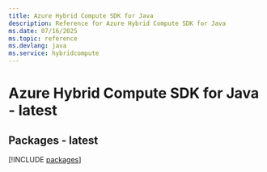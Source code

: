 ```yaml
---
title: Azure Hybrid Compute SDK for Java
description: Reference for Azure Hybrid Compute SDK for Java
ms.date: 07/16/2025
ms.topic: reference
ms.devlang: java
ms.service: hybridcompute
---
```

# Azure Hybrid Compute SDK for Java - latest
## Packages - latest
[!INCLUDE [packages](hybrid-compute-index.md)]